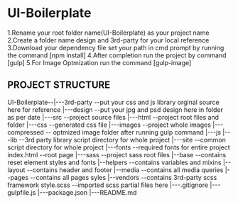# UI-Boilerplate

1.Rename your root folder name(UI-Boilerplate) as your project name
2.Create a folder name design and 3rd-party for your local reference
3.Download your dependency file set your path in cmd prompt by running the command [npm install]
4.After completion run the project by command [gulp]
5.For Image Optmization run the command [gulp-image]

PROJECT STRUCTURE
-----------------
UI-Boilerplate--|---3rd-party    			--put your css and js library orginal source here for reference
				|---design       			--put your jpg and psd design here in folder as per date
				|---src          			--project source files
					|---html     			--project root files and folder
						|---css    			--generated css file
						|---images 			--project whole images 
							|---compressed 	-- optmized image folder after running gulp command
						|---js
							|---lib  		--3rd party library script directory for whole project
							|---site 		--common script directory for whole project
						|---fonts  			--required fonts for entire project
						index.html         	--root page
					|---sass     			--project sass root files
						|--base    			--contains reset element styles and fonts
						|--helpers 			--contains variables and mixins 
						|--layout  			--contains header and footer
						|--media   			--contains all media queries 
						|--pages   			--contains all pages syles
						|--vendors 			--contains 3rd-party scss framework
						style.scss 			--imported scss partial files here
				|---.gitignore
				|---gulpfile.js
				|---package.json
				|---README.md